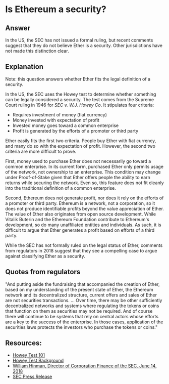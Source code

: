 # Is Ethereum a security?

## Answer

In the US, the SEC has not issued a formal ruling, but recent comments suggest that they do not believe Ether is a security. Other jurisdictions have not made this distinction clear. 

## Explanation

Note: this question answers whether Ether fits the legal definition of a security. 

In the US, the SEC uses the Howey test to determine whether something can be legally considered a security. The test comes from the Supreme Court ruling in 1946 for *SEC v. W.J. Howey Co*. It stipulates four criteria:

* Requires investment of money (fiat currency)
* Money invested with expectation of profit
* Invested money goes toward a common enterprise
* Profit is generated by the efforts of a promoter or third party

Ether easily fits the first two criteria. People buy Ether with fiat currency, and many do so with the expectation of profit. However, the second two criteria are more difficult to prove. 

First, money used to purchase Ether does not necessarily go toward a common enterprise. In its current form, purchased Ether only permits usage of the network, not ownership to an enterprise. This condition may change under Proof-of-Stake given that Ether offers people the ability to earn returns while securing the network. Even so, this feature does not fit cleanly into the traditional definition of a common enterprise.

Second, Ethereum does not generate profit, nor does it rely on the efforts of a promoter or third party. Ethereum is a network, not a corporation, so it does not produce identifiable profits beyond the value appreciation of Ether. The value of Ether also originates from open source development. While Vitalik Buterin and the Ethereum Foundation contribute to Ethereum's development, so do many unaffiliated entities and individuals. As such, it is difficult to argue that Ether generates a profit based on efforts of a third party.

While the SEC has not formally ruled on the legal status of Ether, comments from regulators in 2018 suggest that they see a compelling case to argue against classifying Ether as a security. 

## Quotes from regulators

"And putting aside the fundraising that accompanied the creation of Ether, based on my understanding of the present state of Ether, the Ethereum network and its decentralized structure, current offers and sales of Ether are not securities transactions. ... Over time, there may be other sufficiently decentralized networks and systems where regulating the tokens or coins that function on them as securities may not be required. And of course there will continue to be systems that rely on central actors whose efforts are a key to the success of the enterprise. In those cases, application of the securities laws protects the investors who purchase the tokens or coins."

## Resources:

* [Howey Test 101](https://consumer.findlaw.com/securities-law/what-is-the-howey-test.html)
* [Howey Test Background](https://en.wikipedia.org/wiki/SEC_v._W._J._Howey_Co.)
* [William Hinman, Director of Corporation Finance of the SEC. June 14, 2018](https://www.sec.gov/news/speech/speech-hinman-061418)
* [SEC Press Release](https://www.sec.gov/news/speech/speech-hinman-061418)


